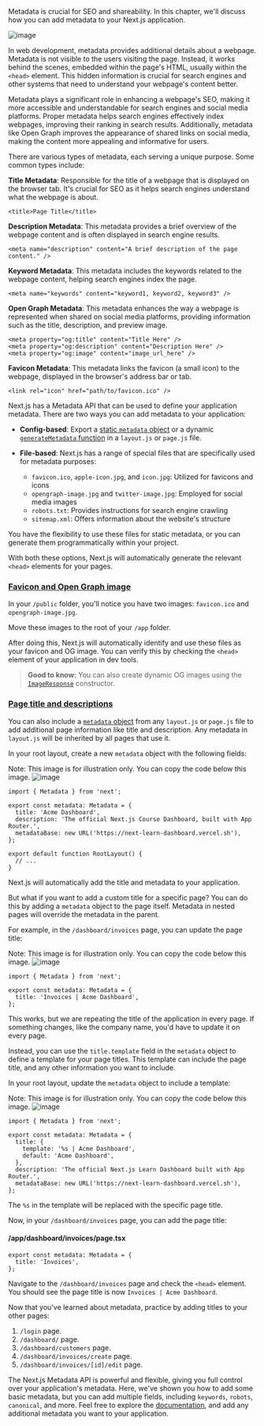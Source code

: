Metadata is crucial for SEO and shareability. In this chapter, we'll discuss how you can add metadata to your Next.js application.

![image](https://github.com/user-attachments/assets/8d84dfa4-ca36-4250-953a-59aa2aeef67d)


In web development, metadata provides additional details about a webpage. Metadata is not visible to the users visiting the page. Instead, it works behind the scenes, embedded within the page's HTML, usually within the `<head>` element. This hidden information is crucial for search engines and other systems that need to understand your webpage's content better.

Metadata plays a significant role in enhancing a webpage's SEO, making it more accessible and understandable for search engines and social media platforms. Proper metadata helps search engines effectively index webpages, improving their ranking in search results. Additionally, metadata like Open Graph improves the appearance of shared links on social media, making the content more appealing and informative for users.

There are various types of metadata, each serving a unique purpose. Some common types include:

**Title Metadata**: Responsible for the title of a webpage that is displayed on the browser tab. It's crucial for SEO as it helps search engines understand what the webpage is about.

```
<title>Page Title</title>
```

**Description Metadata**: This metadata provides a brief overview of the webpage content and is often displayed in search engine results.

```
<meta name="description" content="A brief description of the page content." />
```

**Keyword Metadata**: This metadata includes the keywords related to the webpage content, helping search engines index the page.

```
<meta name="keywords" content="keyword1, keyword2, keyword3" />
```

**Open Graph Metadata**: This metadata enhances the way a webpage is represented when shared on social media platforms, providing information such as the title, description, and preview image.

```
<meta property="og:title" content="Title Here" />
<meta property="og:description" content="Description Here" />
<meta property="og:image" content="image_url_here" />
```

**Favicon Metadata**: This metadata links the favicon (a small icon) to the webpage, displayed in the browser's address bar or tab.

```
<link rel="icon" href="path/to/favicon.ico" />
```

Next.js has a Metadata API that can be used to define your application metadata. There are two ways you can add metadata to your application:

-   **Config-based**: Export a [static `metadata` object](https://nextjs.org/docs/app/api-reference/functions/generate-metadata#metadata-object) or a dynamic [`generateMetadata` function](https://nextjs.org/docs/app/api-reference/functions/generate-metadata#generatemetadata-function) in a `layout.js` or `page.js` file.
    
-   **File-based**: Next.js has a range of special files that are specifically used for metadata purposes:
    
    -   `favicon.ico`, `apple-icon.jpg`, and `icon.jpg`: Utilized for favicons and icons
    -   `opengraph-image.jpg` and `twitter-image.jpg`: Employed for social media images
    -   `robots.txt`: Provides instructions for search engine crawling
    -   `sitemap.xml`: Offers information about the website's structure

You have the flexibility to use these files for static metadata, or you can generate them programmatically within your project.

With both these options, Next.js will automatically generate the relevant `<head>` elements for your pages.

### [Favicon and Open Graph image](https://nextjs.org/learn/dashboard-app/adding-metadata#favicon-and-open-graph-image)

In your `/public` folder, you'll notice you have two images: `favicon.ico` and `opengraph-image.jpg`.

Move these images to the root of your `/app` folder.

After doing this, Next.js will automatically identify and use these files as your favicon and OG image. You can verify this by checking the `<head>` element of your application in dev tools.

> **Good to know:** You can also create dynamic OG images using the [`ImageResponse`](https://nextjs.org/docs/app/api-reference/functions/image-response) constructor.

### [Page title and descriptions](https://nextjs.org/learn/dashboard-app/adding-metadata#page-title-and-descriptions)

You can also include a [`metadata` object](https://nextjs.org/docs/app/api-reference/functions/generate-metadata#metadata-fields) from any `layout.js` or `page.js` file to add additional page information like title and description. Any metadata in `layout.js` will be inherited by all pages that use it.

In your root layout, create a new `metadata` object with the following fields:

Note: This image is for illustration only. You can copy the code below this image.
![image](https://github.com/user-attachments/assets/38f51858-2eb6-4106-bb00-337f88258492)

```
import { Metadata } from 'next';
 
export const metadata: Metadata = {
  title: 'Acme Dashboard',
  description: 'The official Next.js Course Dashboard, built with App Router.',
  metadataBase: new URL('https://next-learn-dashboard.vercel.sh'),
};
 
export default function RootLayout() {
  // ...
}
```

Next.js will automatically add the title and metadata to your application.

But what if you want to add a custom title for a specific page? You can do this by adding a `metadata` object to the page itself. Metadata in nested pages will override the metadata in the parent.

For example, in the `/dashboard/invoices` page, you can update the page title:

Note: This image is for illustration only. You can copy the code below this image.
![image](https://github.com/user-attachments/assets/0be06768-7f34-4c1e-9e21-2fb133f865e1)

```
import { Metadata } from 'next';
 
export const metadata: Metadata = {
  title: 'Invoices | Acme Dashboard',
};
```

This works, but we are repeating the title of the application in every page. If something changes, like the company name, you'd have to update it on every page.

Instead, you can use the `title.template` field in the `metadata` object to define a template for your page titles. This template can include the page title, and any other information you want to include.

In your root layout, update the `metadata` object to include a template:

Note: This image is for illustration only. You can copy the code below this image.
![image](https://github.com/user-attachments/assets/d8d3a0c0-ab36-4c25-860d-e8b29a317452)

```
import { Metadata } from 'next';
 
export const metadata: Metadata = {
  title: {
    template: '%s | Acme Dashboard',
    default: 'Acme Dashboard',
  },
  description: 'The official Next.js Learn Dashboard built with App Router.',
  metadataBase: new URL('https://next-learn-dashboard.vercel.sh'),
};
```

The `%s` in the template will be replaced with the specific page title.

Now, in your `/dashboard/invoices` page, you can add the page title:

#### /app/dashboard/invoices/page.tsx
```
export const metadata: Metadata = {
  title: 'Invoices',
};
```

Navigate to the `/dashboard/invoices` page and check the `<head>` element. You should see the page title is now `Invoices | Acme Dashboard`.

Now that you've learned about metadata, practice by adding titles to your other pages:

1.  `/login` page.
2.  `/dashboard/` page.
3.  `/dashboard/customers` page.
4.  `/dashboard/invoices/create` page.
5.  `/dashboard/invoices/[id]/edit` page.

The Next.js Metadata API is powerful and flexible, giving you full control over your application's metadata. Here, we've shown you how to add some basic metadata, but you can add multiple fields, including `keywords`, `robots`, `canonical`, and more. Feel free to explore the [documentation](https://nextjs.org/docs/app/api-reference/functions/generate-metadata), and add any additional metadata you want to your application.
